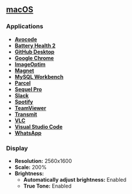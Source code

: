 ## [macOS](https://www.apple.com/macos)

### Applications
+ [__Avocode__](https://avocode.com)
+ [__Battery Health 2__](https://fiplab.com/apps/battery-health-for-mac)
+ [__GitHub Desktop__](https://desktop.github.com)
+ [__Google Chrome__](https://www.google.com/chrome)
+ [__ImageOptim__](https://imageoptim.com/mac)
+ [__Magnet__](http://magnet.crowdcafe.com)
+ [__MySQL Workbench__](https://www.mysql.com/products/workbench)
+ [__Parcel__](https://parcelapp.net)
+ [__Sequel Pro__](https://www.sequelpro.com)
+ [__Slack__](https://slack.com)
+ [__Spotify__](https://www.spotify.com)
+ [__TeamViewer__](https://www.teamviewer.com)
+ [__Transmit__](https://panic.com/transmit)
+ [__VLC__](https://www.videolan.org)
+ [__Visual Studio Code__](https://code.visualstudio.com)
+ [__WhatsApp__](https://www.whatsapp.com)

### Display
+ __Resolution:__ 2560x1600
+ __Scale:__ 200%
+ __Brightness:__
  + __Automatically adjust brightness:__ Enabled
  + __True Tone:__ Enabled